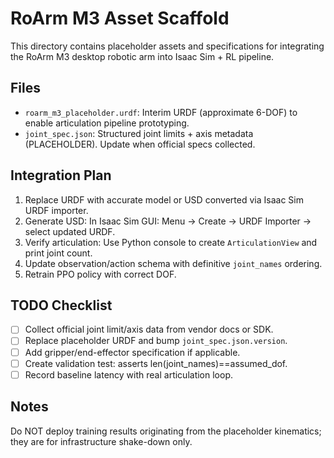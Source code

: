 # RoArm M3 Asset Scaffold

This directory contains placeholder assets and specifications for integrating the RoArm M3 desktop robotic arm into Isaac Sim + RL pipeline.

## Files
- `roarm_m3_placeholder.urdf`: Interim URDF (approximate 6-DOF) to enable articulation pipeline prototyping.
- `joint_spec.json`: Structured joint limits + axis metadata (PLACEHOLDER). Update when official specs collected.

## Integration Plan
1. Replace URDF with accurate model or USD converted via Isaac Sim URDF importer.
2. Generate USD: In Isaac Sim GUI: Menu -> Create -> URDF Importer -> select updated URDF.
3. Verify articulation: Use Python console to create `ArticulationView` and print joint count.
4. Update observation/action schema with definitive `joint_names` ordering.
5. Retrain PPO policy with correct DOF.

## TODO Checklist
- [ ] Collect official joint limit/axis data from vendor docs or SDK.
- [ ] Replace placeholder URDF and bump `joint_spec.json.version`.
- [ ] Add gripper/end-effector specification if applicable.
- [ ] Create validation test: asserts len(joint_names)==assumed_dof.
- [ ] Record baseline latency with real articulation loop.

## Notes
Do NOT deploy training results originating from the placeholder kinematics; they are for infrastructure shake-down only.
